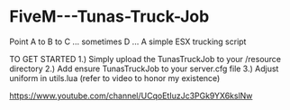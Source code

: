 # FiveM---Tunas-Truck-Job
Point A to B to C ... sometimes D ... A simple ESX trucking script

TO GET STARTED 
1.) Simply upload the TunasTruckJob to your /resource directory
2.) Add ensure TunasTruckJob to your server.cfg file
3.) Adjust uniform in utils.lua (refer to video to honor my existence)

https://www.youtube.com/channel/UCqoEtIuzJc3PGk9YX6kslNw
